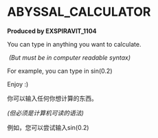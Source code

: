 # ABYSSAL_CALCULATOR
<p><strong>Produced by EXSPIRAVIT_1104</strong><br></p>
<p>You can type in anything you want to calculate.</p>
<p><em>&nbsp;(But must be in computer readable syntax)</em></p>
<p>For example, you can type in sin(0.2)</p>
<p>Enjoy :)</p>
<p>你可以输入任何你想计算的东西。</p>
<p><em>(但必须是计算机可读的语法)</em></p>
<p>例如，您可以尝试输入sin(0.2)</p>
